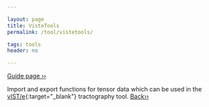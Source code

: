 ```yaml
---

layout: page
title: VisteTools
permalink: /tool/vistetools/

tags: tools
header: no

---
```


[Guide page ››](/assets/htmldoc/html/guide/{{page.title}})

Import and export functions for tensor data which can be used in the
[vIST/e](https://sourceforge.net/projects/viste/){:target="_blank"}
tractography tool. [Back››](/tool/)
